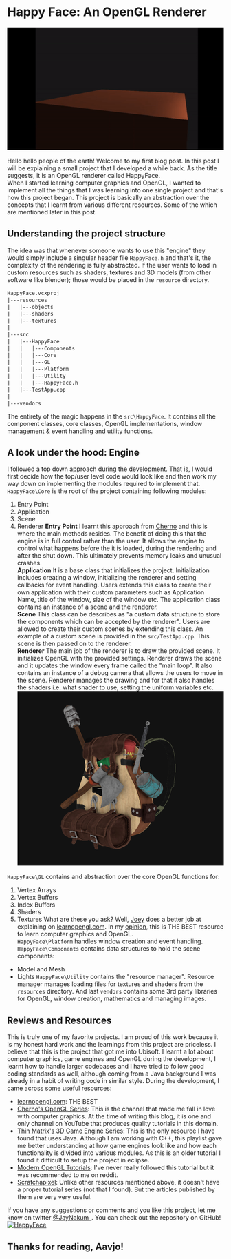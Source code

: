 # Happy Face: An OpenGL Renderer

![](./assets/shader.gif)

Hello hello people of the earth! Welcome to my first blog post. In this post I will be explaining a small project that I developed a while back. As the title suggests, it is an OpenGL renderer called HappyFace.  
When I started learning computer graphics and OpenGL, I wanted to implement all the things that I was learning into one single project and that's how this project began. This project is basically an abstraction over the concepts that I learnt from various different resources. Some of the which are mentioned later in this post.
## Understanding the project structure
The idea was that whenever someone wants to use this "engine" they would simply include a singular header file `HappyFace.h` and that's it, the complexity of the rendering is fully abstracted. If the user wants to load in custom resources such as shaders, textures and 3D models (from other software like blender); those would be placed in the `resource` directory.
```
HappyFace.vcxproj
|---resources
|   |---objects
|   |---shaders
|   |---textures
|
|---src
|   |---HappyFace
|   |   |---Components
|   |   |---Core
|   |   |---GL
|   |   |---Platform
|   |   |---Utility
|   |   |---HappyFace.h
|   |---TestApp.cpp
|
|---vendors
```
The entirety of the magic happens in the `src\HappyFace`. It contains all the component classes, core classes, OpenGL implementations, window management & event handling and utility functions.
## A look under the hood: Engine
I followed a top down approach during the development. That is, I would first decide how the top/user level code would look like and then work my way down on implementing the modules required to implement that.  
`HappyFace\Core` is the root of the project containing following modules:
1. Entry Point
2. Application
3. Scene
4. Renderer
**Entry Point**
I learnt this approach from [Cherno](https://www.youtube.com/@TheCherno) and this is where the main methods resides. The benefit of doing this that the engine is in full control rather than the user. It allows the engine to control what happens before the it is loaded, during the rendering and after the shut down. This ultimately prevents memory leaks and unusual crashes.  
**Application**
It is a base class that initializes the project. Initialization includes creating a window, initializing the renderer and setting callbacks for event handling. Users extends this class to create their own application with their custom parameters such as Application Name, title of the window, size of the window etc. The application class contains an instance of a scene and the renderer.  
**Scene**
This class can be describes as "a custom data structure to store the components which can be accepted by the renderer". Users are allowed to create their custom scenes by extending this class. An example of a custom scene is provided in the `src/TestApp.cpp`. This scene is then passed on to the renderer.  
**Renderer**
The main job of the renderer is to draw the provided scene. It initializes OpenGL with the provided settings. Renderer draws the scene and it updates the window every frame called the "main loop". It also contains an instance of a debug camera that allows the users to move in the scene. Renderer manages the drawing and for that it also handles the shaders i.e. what shader to use, setting the uniform variables etc.  
![models.png](./assets/models.png)

`HappyFace\GL` contains and abstraction over the core OpenGL functions for:
1. Vertex Arrays
2. Vertex Buffers
3. Index Buffers
4. Shaders
5. Textures
What are these you ask? Well, [Joey](https://twitter.com/JoeyDeVriez) does a better job at explaining on [learnopengl.com](https://learnopengl.com/). In my [opinion](https://x.com/JayNakum_/status/1575728655640076289), this is THE BEST resource to learn computer graphics and OpenGL.  
`HappyFace\Platform` handles window creation and event handling.  
`HappyFace\Components` contains data structures to hold the scene components:
- Model and Mesh
- Lights
`HappyFace\Utility` contains the "resource manager". Resource manager manages loading files for textures and shaders from the `resources` directory. And last `vendors` contains some 3rd party libraries for OpenGL, window creation, mathematics and managing images.
## Reviews and Resources
This is truly one of my favorite projects. I am proud of this work because it is my honest hard work and the learnings from this project are priceless. I believe that this is the project that got me into Ubisoft. I learnt a lot about computer graphics, game engines and OpenGL during the development, I learnt how to handle larger codebases and I have tried to follow good coding standards as well, although coming from a Java background I was already in a habit of writing code in similar style. During the development, I came across some useful resources:
- [learnopengl.com](https://learnopengl.com/): THE BEST
- [Cherno's OpenGL Series](https://youtube.com/playlist?list=PLlrATfBNZ98foTJPJ_Ev03o2oq3-GGOS2&si=0UgJomgpfAWVqDaM): This is the channel that made me fall in love with computer graphics. At the time of writing this blog, it is one and only channel on YouTube that produces quality tutorials in this domain.
- [Thin Matrix's 3D Game Engine Series](https://www.youtube.com/playlist?list=PLRIWtICgwaX0u7Rf9zkZhLoLuZVfUksDP): This is the only resource I have found that uses Java. Although I am working with C++, this playlist gave me better understanding at how game engines look like and how each functionality is divided into various modules. As this is an older tutorial I found it difficult to setup the project in eclipse.
- [Modern OpenGL Tutorials](https://ogldev.org/): I've never really followed this tutorial but it was recommended to me on reddit.
- [Scratchapixel](https://www.scratchapixel.com): Unlike other resources mentioned above, it doesn't have a proper tutorial series (not that I found). But the articles published by them are very very useful.

If you have any suggestions or comments and you like this project, let me know on twitter [@JayNakum_](https://twitter.com/JayNakum_). You can check out the repository on GitHub!  
[![HappyFace](https://github-readme-stats.vercel.app/api/pin/?username=JayNakum&repo=HappyFace)](https://github.com/JayNakum/HappyFace)
## Thanks for reading, Aavjo!